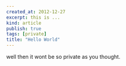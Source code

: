 ```yaml
---
created_at: 2012-12-27
excerpt: this is ...
kind: article
publish: true
tags: [private]
title: "Hello World"
---
```

well then it wont be so private as you thought.

